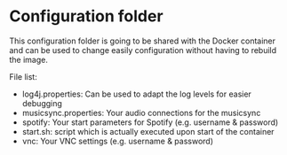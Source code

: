 # Configuration folder

This configuration folder is going to be shared with the Docker container and can be used to change easily configuration
without having to rebuild the image.

File list:

* log4j.properties: Can be used to adapt the log levels for easier debugging
* musicsync.properties: Your audio connections for the musicsync
* spotify: Your start parameters for Spotify (e.g. username & password)
* start.sh: script which is actually executed upon start of the container
* vnc: Your VNC settings (e.g. username & password)
